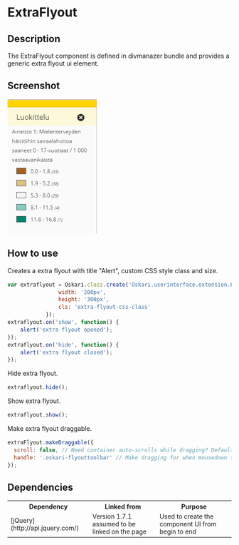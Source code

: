 # ExtraFlyout

## Description

The ExtraFlyout component is defined in divmanazer bundle and provides a generic extra flyout ui element.

## Screenshot

![screenshot](extraflyout.png)

## How to use

Creates a extra flyout with title "Alert", custom CSS style class and size.

```javascript
var extraflyout = Oskari.clazz.create('Oskari.userinterface.extension.ExtraFlyout', 'Alert', {
                width: '200px',
                height: '300px',
                cls: 'extra-flyout-css-class'
            });
extraflyout.on('show', function() {
    alert('extra flyout opened');
});
extraflyout.on('hide', function() {
    alert('extra flyout closed');
});
```

Hide extra flyout.

```javascript
extraflyout.hide();
```

Show extra flyout.

```javascript
extraflyout.show();
```

Make extra flyout draggable.
```javascript
extraFlyout.makeDraggable({
  scroll: false, // Need container auto-scrolls while dragging? Default false.
  handle: '.oskari-flyouttoolbar' // Make dragging for when mousedown triggered with this elemen. Default '.oskari-flyouttoolbar'.
});
```


## Dependencies

<table class="table">
  <tr>
    <th>Dependency</th><th>Linked from</th><th>Purpose</th>
  </tr>
  <tr>
    <td> [jQuery](http://api.jquery.com/) </td>
    <td> Version 1.7.1 assumed to be linked on the page</td>
    <td> Used to create the component UI from begin to end</td>
  </tr>
</table>
